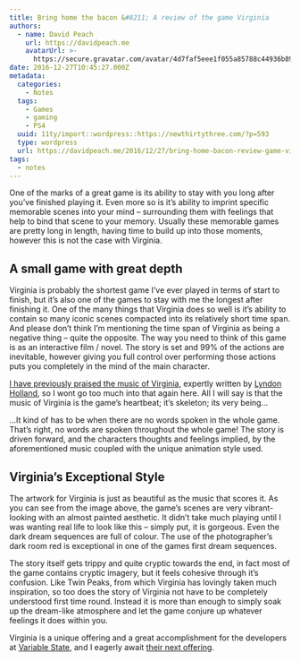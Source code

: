 ```yaml
---
title: Bring home the bacon &#8211; A review of the game Virginia
authors:
  - name: David Peach
    url: https://davidpeach.me
    avatarUrl: >-
      https://secure.gravatar.com/avatar/4d7faf5eee1f055a85788c44936b8995eaab6dfb004e7854ec747ccb272e91ee?s=96&d=mm&r=g
date: 2016-12-27T10:45:27.000Z
metadata:
  categories:
    - Notes
  tags:
    - Games
    - gaming
    - PS4
  uuid: 11ty/import::wordpress::https://newthirtythree.com/?p=593
  type: wordpress
  url: https://davidpeach.me/2016/12/27/bring-home-bacon-review-game-virginia/
tags:
  - notes
---
```

One of the marks of a great game is its ability to stay with you long after you’ve finished playing it. Even more so is it’s ability to imprint specific memorable scenes into your mind – surrounding them with feelings that help to bind that scene to your memory. Usually these memorable games are pretty long in length, having time to build up into those moments, however this is not the case with Virginia.

## A small game with great depth

Virginia is probably the shortest game I’ve ever played in terms of start to finish, but it’s also one of the games to stay with me the longest after finishing it. One of the many things that Virginia does so well is it’s ability to contain so many iconic scenes compacted into its relatively short time span. And please don’t think I’m mentioning the time span of Virginia as being a negative thing – quite the opposite. The way you need to think of this game is as an interactive film / novel. The story is set and 99% of the actions are inevitable, however giving you full control over performing those actions puts you completely in the mind of the main character.

[I have previously praised the music of Virginia](https://davidpeach.me/2016/11/17/virginia-soundtrack-by-lyndon-holland/), expertly written by [Lyndon Holland](http://www.lyndonholland.com), so I wont go too much into that again here. All I will say is that the music of Virginia is the game’s heartbeat; it’s skeleton; its very being…

…It kind of has to be when there are no words spoken in the whole game. That’s right, no words are spoken throughout the whole game! The story is driven forward, and the characters thoughts and feelings implied, by the aforementioned music coupled with the unique animation style used.

## Virginia’s Exceptional Style

The artwork for Virginia is just as beautiful as the music that scores it. As you can see from the image above, the game’s scenes are very vibrant-looking with an almost painted aesthetic. It didn’t take much playing until I was wanting real life to look like this – simply put, it is gorgeous. Even the dark dream sequences are full of colour. The use of the photographer’s dark room red is exceptional in one of the games first dream sequences.

The story itself gets trippy and quite cryptic towards the end, in fact most of the game contains cryptic imagery, but it feels cohesive through it’s confusion. Like Twin Peaks, from which Virginia has lovingly taken much inspiration, so too does the story of Virginia not have to be completely understood first time round. Instead it is more than enough to simply soak up the dream-like atmosphere and let the game conjure up whatever feelings it does within you.

Virginia is a unique offering and a great accomplishment for the developers at [Variable State](http://variablestate.com), and I eagerly await [their next offering](http://variablestate.com/projects/project2).